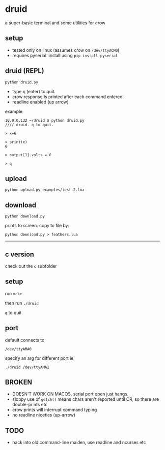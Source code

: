 # druid

a super-basic terminal and some utilities for crow

## setup

- tested only on linux (assumes crow on `/dev/ttyACM0`)
- requires pyserial. install using `pip install pyserial`

## druid (REPL)

```
python druid.py
```

- type q (enter) to quit.
- crow response is printed after each command entered.
- readline enabled (up arrow)

example:

```
10.0.0.132 ~/druid $ python druid.py
//// druid. q to quit.

> x=6

> print(x)
6

> output[1].volts = 0

> q
```

## upload

```
python upload.py examples/test-2.lua
```

## download

```
python download.py
```

prints to screen. copy to file by:

```
python download.py > feathers.lua
```


---

## c version

check out the `c` subfolder

## setup

run `make`

then run `./druid`

`q` to quit

## port

default connects to

```
/dev/ttyAMA0
```

specify an arg for different port ie

```
./druid /dev/ttyAMA1
```

## BROKEN

- DOESN'T WORK ON MACOS. serial port open just hangs.
- sloppy use of `getch()` means chars aren't reported until CR, so there are double-prints etc
- crow prints will interrupt command typing
- no readline niceties (up-arrow)

## TODO

- hack into old command-line maiden, use readline and ncurses etc





